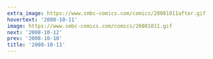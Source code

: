```yaml
---
extra_image: https://www.smbc-comics.com/comics/20081011after.gif
hovertext: '2008-10-11'
image: https://www.smbc-comics.com/comics/20081011.gif
next: '2008-10-12'
prev: '2008-10-10'
title: '2008-10-11'
---
```

